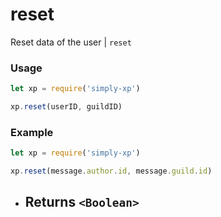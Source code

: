 # reset

Reset data of the user | `reset`

### Usage

```js
let xp = require('simply-xp')

xp.reset(userID, guildID)
```

### Example

```js
let xp = require('simply-xp')

xp.reset(message.author.id, message.guild.id)
```

- ## Returns `<Boolean>`
